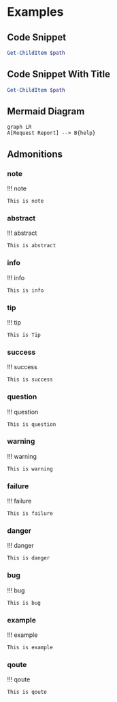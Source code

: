 # Examples

## Code Snippet

```powershell
Get-ChildItem $path
```

## Code Snippet With Title

```powershell title="Return List of Files in a Path"
Get-ChildItem $path
```

## Mermaid Diagram

``` mermaid
graph LR
A[Request Report] --> B{help}

```

## Admonitions

### note

!!! note

    This is note

### abstract

!!! abstract

    This is abstract

### info

!!! info

    This is info

### tip

!!! tip

    This is Tip

### success

!!! success

    This is success

### question

!!! question

    This is question

### warning

!!! warning

    This is warning

### failure

!!! failure

    This is failure

### danger

!!! danger

    This is danger

### bug

!!! bug

    This is bug

### example

!!! example

    This is example

### qoute

!!! qoute

    This is qoute
